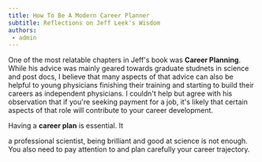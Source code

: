 ```yaml
---
title: How To Be A Modern Career Planner 
subtitle: Reflections on Jeff Leek's Wisdom 
authors:
 - admin 
---
```

One of the most relatable chapters in Jeff's book was **Career Planning**. While his advice was mainly geared towards graduate studnets in science and post docs, I believe that many aspects of that advice can also be helpful to young physicians finishing their training and starting to build their careers as independent physicians. I couldn't help but agree with his observation that if you're seeking payment for a job, it's likely that certain aspects of that role will contribute to your career development.

Having a **career plan** is essential. It 



a professional scientist, being brilliant and good at
science is not enough. You also need to pay attention to and plan carefully your career trajectory.